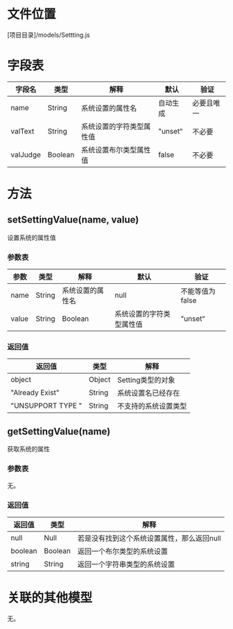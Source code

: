 <!-- TITLE: Setting模型 -->
<!-- SUBTITLE: 系统设置模型 -->

# 文件位置
[项目目录]/models/Settting.js

# 字段表

| 字段名           | 类型   | 解释                                               | 默认             | 验证       |
|------------------|--------|----------------------------------------------------|------------------|------------|
| name    | String | 系统设置的属性名                               | 自动生成               | 必要且唯一       |
| valText    | String | 系统设置的字符类型属性值               | "unset“               |  不必要       |
| valJudge    | Boolean | 系统设置布尔类型属性值                    | false             | 不必要       |


# 方法

## setSettingValue(name, value)
设置系统的属性值
### 参数表
| 参数           | 类型   | 解释                                               | 默认             | 验证       |
|------------------|--------|----------------------------------------------------|------------------|------------|
| name    | String | 系统设置的属性名                               | null               | 不能等值为false     |
| value    | String|Boolean | 系统设置的字符类型属性值               | "unset“               |  不能等值为false       |

### 返回值

| 返回值           | 类型   | 解释                                               | 
|------------------|--------|----------------------------------------------------|
|       object    | Object   | Setting类型的对象                                               | 
|       "Already Exist"     | String   | 系统设置名已经存在                                               | 
|      "UNSUPPORT TYPE "   | String   | 不支持的系统设置类型           | 
## getSettingValue(name)
获取系统的属性

### 参数表
无。
### 返回值

| 返回值           | 类型   | 解释                                               | 
|------------------|--------|----------------------------------------------------|
|       null    | Null   | 若是没有找到这个系统设置属性，那么返回null                                               | 
|       boolean     | Boolean   | 返回一个布尔类型的系统设置                                               | 
|      string   | String   | 返回一个字符串类型的系统设置           |


# 关联的其他模型

无。
